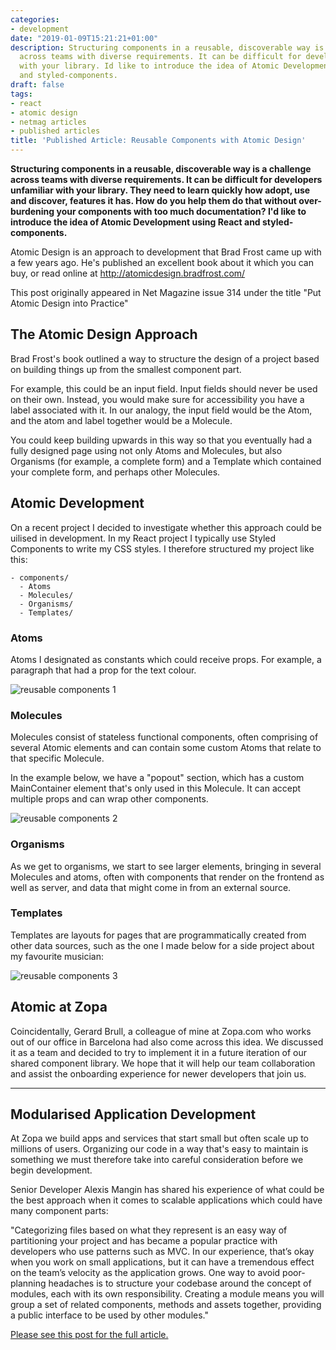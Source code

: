 ```yaml
---
categories:
- development
date: "2019-01-09T15:21:21+01:00"
description: Structuring components in a reusable, discoverable way is a challenge
  across teams with diverse requirements. It can be difficult for developers unfamiliar
  with your library. Id like to introduce the idea of Atomic Development using React
  and styled-components.
draft: false
tags:
- react
- atomic design
- netmag articles
- published articles
title: 'Published Article: Reusable Components with Atomic Design'
---
```

**Structuring components in a reusable, discoverable way is a challenge across teams with diverse requirements. It can be difficult for developers unfamiliar with your library. They need to learn quickly how adopt, use and discover, features it has. How do you help them do that without over-burdening your components with too much documentation? I'd like to introduce the idea of Atomic Development using React and styled-components.**

Atomic Design is an approach to development that Brad Frost came up with a few years ago. He's published an excellent book about it which you can buy, or read online at http://atomicdesign.bradfrost.com/

This post originally appeared in Net Magazine issue 314 under the title "Put Atomic Design into Practice"

## The Atomic Design Approach

Brad Frost's book outlined a way to structure the design of a project based on building things up from the smallest component part.

For example, this could be an input field. Input fields should never be used on their own. Instead, you would make sure for accessibility you have a label associated with it. In our analogy, the input field would be the Atom, and the atom and label together would be a Molecule.

You could keep building upwards in this way so that you eventually had a fully designed page using not only Atoms and Molecules, but also Organisms (for example, a complete form) and a Template which contained your complete form, and perhaps other Molecules.

## Atomic Development

On a recent project I decided to investigate whether this approach could be uilised in development. In my React project I typically use Styled Components to write my CSS styles. I therefore structured my project like this:

```
- components/
  - Atoms
  - Molecules/
  - Organisms/
  - Templates/
```

### Atoms

Atoms I designated as constants which could receive props. For example, a paragraph that had a prop for the text colour.

![reusable components 1](/images/reusable-components-react-1.png)

### Molecules

Molecules consist of stateless functional components, often comprising of several Atomic elements and can contain some custom Atoms that relate to that specific Molecule.

In the example below, we have a "popout" section, which has a custom MainContainer element that's only used in this Molecule. It can accept multiple props and can wrap other components.

![reusable components 2](/images/reusable-components-react-2.png)


### Organisms

As we get to organisms, we start to see larger elements, bringing in several Molecules and atoms, often with components that render on the frontend as well as server, and data that might come in from an external source.


### Templates

Templates are layouts for pages that are programmatically created from other data sources, such as the one I made below for a side project about my favourite musician:

![reusable components 3](/images/reusable-components-react-3.png)
## Atomic at Zopa

Coincidentally, Gerard Brull, a colleague of mine at Zopa.com who works out of our office in Barcelona had also come across this idea. We discussed it as a team and decided to try to implement it in a future iteration of our shared component library.
We hope that it will help our team collaboration and assist the onboarding experience for newer developers that join us.

---
## Modularised Application Development

At Zopa we build apps and services that start small but often scale up to millions of users. Organizing our code in a way that's easy to maintain is something we must therefore take into careful consideration before we begin development.

Senior Developer Alexis Mangin has shared his experience of what could be the best approach when it comes to scalable applications which could have many component parts:

"Categorizing files based on what they represent is an easy way of partitioning your project and has became a popular practice with developers who use patterns such as MVC. In our experience, that’s okay when you work on small applications, but it can have a tremendous effect on the team’s velocity as the application grows. One way to avoid poor-planning headaches is to structure your codebase around the concept of modules, each with its own responsibility. Creating a module means you will group a set of related components, methods and assets together, providing a public interface to be used by other modules."

[Please see this post for the full article.](https://medium.com/@alexmngn/why-react-developers-should-modularize-their-applications-d26d381854c1)
